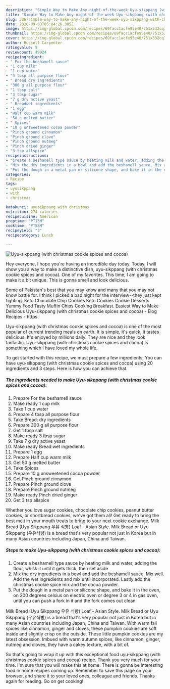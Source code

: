 ```yaml
---
description: "Simple Way to Make Any-night-of-the-week Uyu-sikppang (with christmas cookie spices and cocoa)"
title: "Simple Way to Make Any-night-of-the-week Uyu-sikppang (with christmas cookie spices and cocoa)"
slug: 306-simple-way-to-make-any-night-of-the-week-uyu-sikppang-with-christmas-cookie-spices-and-cocoa
date: 2020-09-03T05:04:26.305Z
image: https://img-global.cpcdn.com/recipes/69facc1acfe95e40/751x532cq70/uyu-sikppang-with-christmas-cookie-spices-and-cocoa-recipe-main-photo.jpg
thumbnail: https://img-global.cpcdn.com/recipes/69facc1acfe95e40/751x532cq70/uyu-sikppang-with-christmas-cookie-spices-and-cocoa-recipe-main-photo.jpg
cover: https://img-global.cpcdn.com/recipes/69facc1acfe95e40/751x532cq70/uyu-sikppang-with-christmas-cookie-spices-and-cocoa-recipe-main-photo.jpg
author: Russell Carpenter
ratingvalue: 5
reviewcount: 49924
recipeingredient:
- " For the beshamell sauce"
- "1 cup milk"
- "1 cup water"
- "4 tbsp all purpose flour"
- " Bread dry ingredients"
- "300 g all purpose flour"
- "1 tbsp salt"
- "3 tbsp sugar"
- "7 g dry active yeast"
- " Breadwet ingredients"
- "1 egg"
- "Half cup warm milk"
- "50 g melted butter"
- " Spices"
- "10 g unsweetened cocoa powder"
- "Pinch ground cinnamon"
- "Pinch ground clove"
- "Pinch ground nutmeg"
- "Pinch dried ginger"
- "3 tsp allspice"
recipeinstructions:
- "Create a beshamell type sauce by heating milk and water, adding the flour, whisk it until it gets thick, then set aside"
- "Mix the dry ingredients in a bowl and add the beshamell sauce. Mix well. Add the wet ingredients and mix until incorporated. Lastly add the christmas cookie spice mix and the cocoa powder."
- "Put the dough in a metal pan or silicone shape, and bake it in the oven, on 200 degrees celsius on electric oven or degree 3 or 4 in gas oven, until you can push a fork in it and the fork comes out clean"
categories:
- Recipe
tags:
- uyusikppang
- with
- christmas

katakunci: uyusikppang with christmas 
nutrition: 274 calories
recipecuisine: American
preptime: "PT15M"
cooktime: "PT58M"
recipeyield: "3"
recipecategory: Lunch

---
```



![Uyu-sikppang (with christmas cookie spices and cocoa)](https://img-global.cpcdn.com/recipes/69facc1acfe95e40/751x532cq70/uyu-sikppang-with-christmas-cookie-spices-and-cocoa-recipe-main-photo.jpg)

Hey everyone, I hope you're having an incredible day today. Today, I will show you a way to make a distinctive dish, uyu-sikppang (with christmas cookie spices and cocoa). One of my favorites. This time, I am going to make it a bit unique. This is gonna smell and look delicious.

Some of Pakistan&#39;s best that you may know and many that you may not know battle for. I think I picked a bad night for the interview--they just kept fighting. Keto Chocolate Chip Cookies Keto Cookies Cookie Desserts Yummy Food Tasty Muffin Chips Cooking Breakfast. Easiest Way to Make Delicious Uyu-sikppang (with christmas cookie spices and cocoa) - Elog Recipes - https.

Uyu-sikppang (with christmas cookie spices and cocoa) is one of the most popular of current trending meals on earth. It is simple, it's quick, it tastes delicious. It's enjoyed by millions daily. They are nice and they look fantastic. Uyu-sikppang (with christmas cookie spices and cocoa) is something which I have loved my whole life.


To get started with this recipe, we must prepare a few ingredients. You can have uyu-sikppang (with christmas cookie spices and cocoa) using 20 ingredients and 3 steps. Here is how you can achieve that.

<!--inarticleads1-->

##### The ingredients needed to make Uyu-sikppang (with christmas cookie spices and cocoa):

1. Prepare  For the beshamell sauce
1. Make ready 1 cup milk
1. Take 1 cup water
1. Prepare 4 tbsp all purpose flour
1. Take  Bread: dry ingredients
1. Prepare 300 g all purpose flour
1. Get 1 tbsp salt
1. Make ready 3 tbsp sugar
1. Take 7 g dry active yeast
1. Make ready  Bread:wet ingredients
1. Prepare 1 egg
1. Prepare Half cup warm milk
1. Get 50 g melted butter
1. Take  Spices
1. Prepare 10 g unsweetened cocoa powder
1. Get Pinch ground cinnamon
1. Prepare Pinch ground clove
1. Prepare Pinch ground nutmeg
1. Make ready Pinch dried ginger
1. Get 3 tsp allspice


Whether you love sugar cookies, chocolate chip cookies, peanut butter cookies, or shortbread cookies, we&#39;ve got them all! Get ready to bring the best melt in your mouth treats to bring to your next cookie exchange. Milk Bread (Uyu Sikppang 우유 식빵) Loaf - Asian Style. Milk Bread or Uyu Sikppang (우유식빵) is a bread that&#39;s very popular not just in Korea but in many Asian countries including Japan, China and Taiwan. 

<!--inarticleads2-->

##### Steps to make Uyu-sikppang (with christmas cookie spices and cocoa):

1. Create a beshamell type sauce by heating milk and water, adding the flour, whisk it until it gets thick, then set aside
1. Mix the dry ingredients in a bowl and add the beshamell sauce. Mix well. Add the wet ingredients and mix until incorporated. Lastly add the christmas cookie spice mix and the cocoa powder.
1. Put the dough in a metal pan or silicone shape, and bake it in the oven, on 200 degrees celsius on electric oven or degree 3 or 4 in gas oven, until you can push a fork in it and the fork comes out clean


Milk Bread (Uyu Sikppang 우유 식빵) Loaf - Asian Style. Milk Bread or Uyu Sikppang (우유식빵) is a bread that&#39;s very popular not just in Korea but in many Asian countries including Japan, China and Taiwan. With warm fall spices like cinnamon, ginger and cloves, these pumpkin cookies are soft inside and slightly crisp on the outside. These little pumpkin cookies are my latest obsession. Imbued with warm autumn spices, like cinnamon, ginger, nutmeg and cloves, they have a cakey texture, with a bit of. 

So that's going to wrap it up with this exceptional food uyu-sikppang (with christmas cookie spices and cocoa) recipe. Thank you very much for your time. I'm sure that you will make this at home. There is gonna be interesting food in home recipes coming up. Remember to save this page on your browser, and share it to your loved ones, colleague and friends. Thanks again for reading. Go on get cooking!
